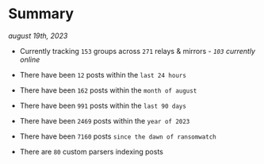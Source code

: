 
# Summary
_august 19th, 2023_

- Currently tracking `153` groups across `271` relays & mirrors - _`103` currently online_

- There have been `12` posts within the `last 24 hours`

- There have been `162` posts within the `month of august`

- There have been `991` posts within the `last 90 days`

- There have been `2469` posts within the `year of 2023`

- There have been `7160` posts `since the dawn of ransomwatch`

- There are `80` custom parsers indexing posts
